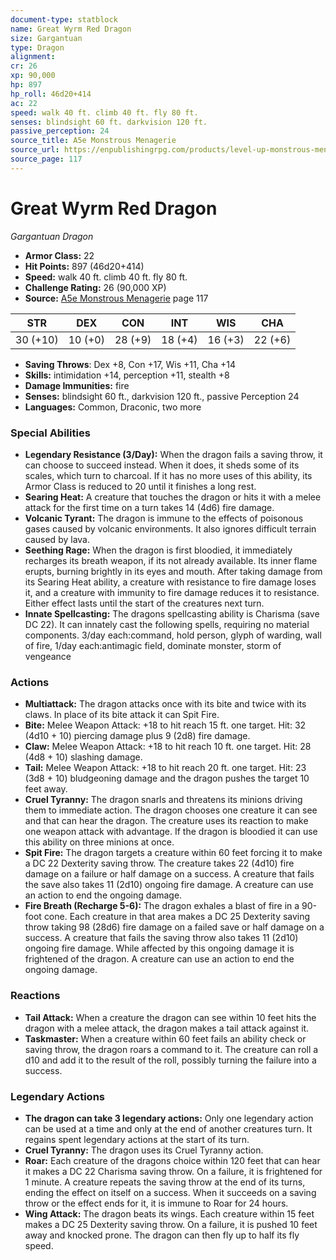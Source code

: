 ```yaml
---
document-type: statblock
name: Great Wyrm Red Dragon
size: Gargantuan
type: Dragon
alignment: 
cr: 26
xp: 90,000
hp: 897
hp_roll: 46d20+414
ac: 22
speed: walk 40 ft. climb 40 ft. fly 80 ft.
senses: blindsight 60 ft. darkvision 120 ft. 
passive_perception: 24
source_title: A5e Monstrous Menagerie
source_url: https://enpublishingrpg.com/products/level-up-monstrous-menagerie-a5e
source_page: 117
---
```


# Great Wyrm Red Dragon

*Gargantuan* *Dragon*

- **Armor Class:** 22
- **Hit Points:** 897 (46d20+414)
- **Speed:** walk 40 ft. climb 40 ft. fly 80 ft.
- **Challenge Rating:** 26 (90,000 XP)
- **Source:** [A5e Monstrous Menagerie](https://enpublishingrpg.com/products/level-up-monstrous-menagerie-a5e) page 117

| STR | DEX | CON | INT | WIS | CHA |
| --- | --- | --- | --- | --- | --- |
| 30 (+10) | 10 (+0) | 28 (+9) | 18 (+4) | 16 (+3) | 22 (+6) |

- **Saving Throws**: Dex +8, Con +17, Wis +11, Cha +14
- **Skills:** intimidation +14, perception +11, stealth +8
- **Damage Immunities:** fire
- **Senses:** blindsight 60 ft., darkvision 120 ft., passive Perception 24
- **Languages:** Common, Draconic, two more

### Special Abilities

- **Legendary Resistance (3/Day):** When the dragon fails a saving throw, it can choose to succeed instead. When it does, it sheds some of its scales, which turn to charcoal. If it has no more uses of this ability, its Armor Class is reduced to 20 until it finishes a long rest.
- **Searing Heat:** A creature that touches the dragon or hits it with a melee attack for the first time on a turn takes 14 (4d6) fire damage.
- **Volcanic Tyrant:** The dragon is immune to the effects of poisonous gases caused by volcanic environments. It also ignores difficult terrain caused by lava.
- **Seething Rage:** When the dragon is first bloodied, it immediately recharges its breath weapon, if its not already available. Its inner flame erupts, burning brightly in its eyes and mouth. After taking damage from its Searing Heat ability, a creature with resistance to fire damage loses it, and a creature with immunity to fire damage reduces it to resistance. Either effect lasts until the start of the creatures next turn.
- **Innate Spellcasting:** The dragons spellcasting ability is Charisma (save DC 22). It can innately cast the following spells, requiring no material components. 3/day each:command, hold person, glyph of warding, wall of fire,  1/day each:antimagic field, dominate monster, storm of vengeance

### Actions

- **Multiattack:** The dragon attacks once with its bite and twice with its claws. In place of its bite attack  it can Spit Fire.
- **Bite:** Melee Weapon Attack: +18 to hit  reach 15 ft.  one target. Hit: 32 (4d10 + 10) piercing damage plus 9 (2d8) fire damage.
- **Claw:** Melee Weapon Attack: +18 to hit  reach 10 ft.  one target. Hit: 28 (4d8 + 10) slashing damage.
- **Tail:** Melee Weapon Attack: +18 to hit  reach 20 ft.  one target. Hit: 23 (3d8 + 10) bludgeoning damage  and the dragon pushes the target 10 feet away.
- **Cruel Tyranny:** The dragon snarls and threatens its minions  driving them to immediate action. The dragon chooses one creature it can see and that can hear the dragon. The creature uses its reaction to make one weapon attack with advantage. If the dragon is bloodied  it can use this ability on three minions at once.
- **Spit Fire:** The dragon targets a creature within 60 feet  forcing it to make a DC 22 Dexterity saving throw. The creature takes 22 (4d10) fire damage on a failure or half damage on a success. A creature that fails the save also takes 11 (2d10) ongoing fire damage. A creature can use an action to end the ongoing damage.
- **Fire Breath (Recharge 5-6):** The dragon exhales a blast of fire in a 90-foot cone. Each creature in that area makes a DC 25 Dexterity saving throw  taking 98 (28d6) fire damage on a failed save or half damage on a success. A creature that fails the saving throw also takes 11 (2d10) ongoing fire damage. While affected by this ongoing damage  it is frightened of the dragon. A creature can use an action to end the ongoing damage.

### Reactions

- **Tail Attack:** When a creature the dragon can see within 10 feet hits the dragon with a melee attack, the dragon makes a tail attack against it.
- **Taskmaster:** When a creature within 60 feet fails an ability check or saving throw, the dragon roars a command to it. The creature can roll a d10 and add it to the result of the roll, possibly turning the failure into a success.



### Legendary Actions

- **The dragon can take 3 legendary actions:** Only one legendary action can be used at a time and only at the end of another creatures turn. It regains spent legendary actions at the start of its turn.
- **Cruel Tyranny:** The dragon uses its Cruel Tyranny action.
- **Roar:** Each creature of the dragons choice within 120 feet that can hear it makes a DC 22 Charisma saving throw. On a failure, it is frightened for 1 minute. A creature repeats the saving throw at the end of its turns, ending the effect on itself on a success. When it succeeds on a saving throw or the effect ends for it, it is immune to Roar for 24 hours.
- **Wing Attack:** The dragon beats its wings. Each creature within 15 feet makes a DC 25 Dexterity saving throw. On a failure, it is pushed 10 feet away and knocked prone. The dragon can then fly up to half its fly speed.
